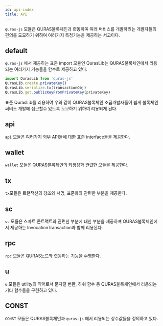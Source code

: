 ```yaml
---
id: api-index
title: API
---
```


`quras-js` 모듈은 QURAS불록체인과 련동하여 여러 써비스를 개발하려는 개발자들의 편의를 도모하기 위하여 여러가지 특정기능을 제공하는 서고이다.

## default

`quras-js` 에서 제공하는 표준 import 모듈인 QurasLib는 QURAS불록체인에서 리용되는 여러가지 기능들을 함수로 제공하고 있다.

```js
import QurasLib from 'quras-js'
QurasLib.create.privateKey()
QurasLib.serialize.tx(transactionObj)
QurasLib.get.publicKeyFromPrivateKey(privateKey)
```

표준 QurasLib를 리용하여 우와 같이 QURAS불록체인 초급개발자들이 쉽게 불록체인 써비스 개발에 접근할수 있도록 도모하기 위하여 리용되게 된다.

## api

`api` 모듈은 여러가지 외부 API들에 대한 표준 interface들을 제공한다.

## wallet

`wallet` 모듈은 QURAS불록체인의 키생성과 관련한 모듈을 제공한다.

## tx

`tx`모듈은 트랜잭션의 창조와 서명, 표준화와 관련한 부분을 제공한다.

## sc

`sc` 모듈은 스마트 콘트랙트와 관련한 부분에 대한 부분을 제공하며 QURAS불록체인에서 제공하는 InvocationTransaction과 함께 리용된다.

## rpc

`rpc` 모듈은 QURAS노드와 련동하는 기능을 수행한다.

## u

`u` 모듈은 utility의 약어로서 문자렬 변환, 하쉬 함수 등 QURAS불록체인에서 리용되는 기타 함수들을 구현하고 있다.

## CONST

`CONST` 모듈은 QURAS불록체인과 `quras-js` 에서 리용되는 상수값들을 정의하고 있다.
